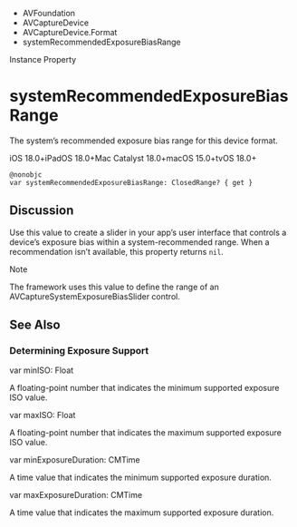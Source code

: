 

- AVFoundation
- AVCaptureDevice
- AVCaptureDevice.Format
-  systemRecommendedExposureBiasRange 

Instance Property

# systemRecommendedExposureBiasRange

The system’s recommended exposure bias range for this device format.

iOS 18.0+iPadOS 18.0+Mac Catalyst 18.0+macOS 15.0+tvOS 18.0+

``` source
@nonobjc
var systemRecommendedExposureBiasRange: ClosedRange? { get }
```

## Discussion

Use this value to create a slider in your app’s user interface that controls a device’s exposure bias within a system-recommended range. When a recommendation isn’t available, this property returns `nil`.

Note

The framework uses this value to define the range of an AVCaptureSystemExposureBiasSlider control.

## See Also

### Determining Exposure Support

var minISO: Float

A floating-point number that indicates the minimum supported exposure ISO value.

var maxISO: Float

A floating-point number that indicates the maximum supported exposure ISO value.

var minExposureDuration: CMTime

A time value that indicates the minimum supported exposure duration.

var maxExposureDuration: CMTime

A time value that indicates the maximum supported exposure duration.


